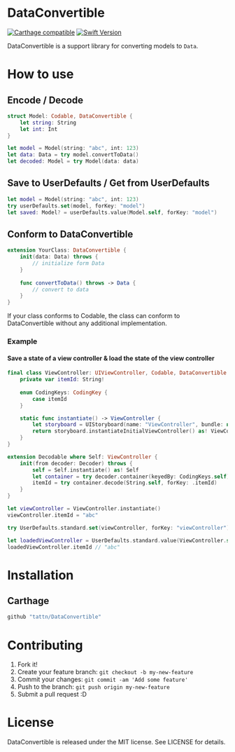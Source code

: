 DataConvertible
===

[![Carthage compatible](https://img.shields.io/badge/Carthage-compatible-4BC51D.svg?style=flat)](https://github.com/Carthage/Carthage)
[![Swift Version](https://img.shields.io/badge/Swift-4-F16D39.svg)](https://developer.apple.com/swift)

DataConvertible is a support library for converting models to `Data`.

# How to use

## Encode / Decode

```swift
struct Model: Codable, DataConvertible {
    let string: String
    let int: Int
}

let model = Model(string: "abc", int: 123)
let data: Data = try model.convertToData()
let decoded: Model = try Model(data: data)
```

## Save to UserDefaults / Get from UserDefaults

```swift
let model = Model(string: "abc", int: 123)
try userDefaults.set(model, forKey: "model")
let saved: Model? = userDefaults.value(Model.self, forKey: "model")
```

## Conform to DataConvertible

```swift
extension YourClass: DataConvertible {
    init(data: Data) throws {
        // initialize form Data
    }
    
    func convertToData() throws -> Data {
        // convert to data
    }
}
```

If your class conforms to Codable, the class can conform to DataConvertible without any additional implementation.

### Example

#### Save a state of a view controller & load the state of the view controller

```swift
final class ViewController: UIViewController, Codable, DataConvertible {
    private var itemId: String!
    
    enum CodingKeys: CodingKey {
        case itemId
    }

    static func instantiate() -> ViewController {
        let storyboard = UIStoryboard(name: "ViewController", bundle: nil)
        return storyboard.instantiateInitialViewController() as! ViewController
    }
}

extension Decodable where Self: ViewController {
    init(from decoder: Decoder) throws {
        self = Self.instantiate() as! Self
        let container = try decoder.container(keyedBy: CodingKeys.self)
        itemId = try container.decode(String.self, forKey: .itemId)
    }
}

let viewController = ViewController.instantiate()
viewController.itemId = "abc"

try UserDefaults.standard.set(viewController, forKey: "viewController")

let loadedViewController = UserDefaults.standard.value(ViewController.self, forKey: "viewController")!
loadedViewController.itemId // "abc"
```

# Installation

## Carthage

```ruby
github "tattn/DataConvertible"
```

# Contributing

1. Fork it!
2. Create your feature branch: `git checkout -b my-new-feature`
3. Commit your changes: `git commit -am 'Add some feature'`
4. Push to the branch: `git push origin my-new-feature`
5. Submit a pull request :D

# License

DataConvertible is released under the MIT license. See LICENSE for details.

